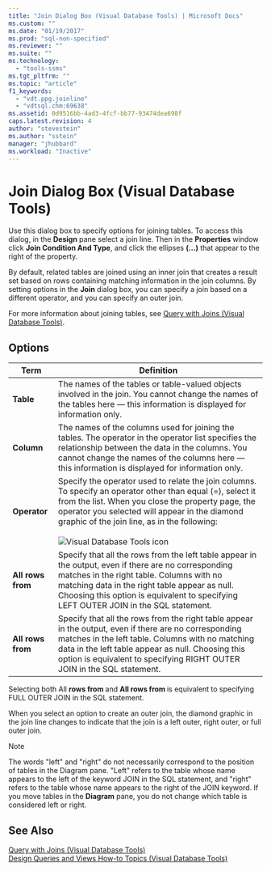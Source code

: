 ```yaml
---
title: "Join Dialog Box (Visual Database Tools) | Microsoft Docs"
ms.custom: ""
ms.date: "01/19/2017"
ms.prod: "sql-non-specified"
ms.reviewer: ""
ms.suite: ""
ms.technology: 
  - "tools-ssms"
ms.tgt_pltfrm: ""
ms.topic: "article"
f1_keywords: 
  - "vdt.ppg.joinline"
  - "vdtsql.chm:69638"
ms.assetid: 0d9516bb-4ad3-4fcf-bb77-93474dea698f
caps.latest.revision: 4
author: "stevestein"
ms.author: "sstein"
manager: "jhubbard"
ms.workload: "Inactive"
---
```

# Join Dialog Box (Visual Database Tools)
Use this dialog box to specify options for joining tables. To access this dialog, in the **Design** pane select a join line. Then in the **Properties** window click **Join Condition And Type**, and click the ellipses **(…)** that appear to the right of the property.  
  
By default, related tables are joined using an inner join that creates a result set based on rows containing matching information in the join columns. By setting options in the **Join** dialog box, you can specify a join based on a different operator, and you can specify an outer join.  
  
For more information about joining tables, see [Query with Joins &#40;Visual Database Tools&#41;](../../ssms/visual-db-tools/query-with-joins-visual-database-tools.md).  
  
## Options  
  
|**Term**|**Definition**|  
|------------|------------------|  
|**Table**|The names of the tables or table-valued objects involved in the join. You cannot change the names of the tables here — this information is displayed for information only.|  
|**Column**|The names of the columns used for joining the tables. The operator in the operator list specifies the relationship between the data in the columns. You cannot change the names of the columns here — this information is displayed for information only.|  
|**Operator**|Specify the operator used to relate the join columns. To specify an operator other than equal (=), select it from the list. When you close the property page, the operator you selected will appear in the diamond graphic of the join line, as in the following:<br /><br />![Visual Database Tools icon](../../ssms/visual-db-tools/media/dv3wbii.gif "Visual Database Tools icon")|  
|**All rows from <table1>**|Specify that all the rows from the left table appear in the output, even if there are no corresponding matches in the right table. Columns with no matching data in the right table appear as null. Choosing this option is equivalent to specifying LEFT OUTER JOIN in the SQL statement.|  
|**All rows from <table2>**|Specify that all the rows from the right table appear in the output, even if there are no corresponding matches in the left table. Columns with no matching data in the left table appear as null. Choosing this option is equivalent to specifying RIGHT OUTER JOIN in the SQL statement.|  
  
Selecting both All **rows from <table1>** and **All rows from <table2>** is equivalent to specifying FULL OUTER JOIN in the SQL statement.  
  
When you select an option to create an outer join, the diamond graphic in the join line changes to indicate that the join is a left outer, right outer, or full outer join.  
  
> [!NOTE]  
> The words "left" and "right" do not necessarily correspond to the position of tables in the Diagram pane. "Left" refers to the table whose name appears to the left of the keyword JOIN in the SQL statement, and "right" refers to the table whose name appears to the right of the JOIN keyword. If you move tables in the **Diagram** pane, you do not change which table is considered left or right.  
  
## See Also  
[Query with Joins &#40;Visual Database Tools&#41;](../../ssms/visual-db-tools/query-with-joins-visual-database-tools.md)  
[Design Queries and Views How-to Topics &#40;Visual Database Tools&#41;](../../ssms/visual-db-tools/design-queries-and-views-how-to-topics-visual-database-tools.md)  
  
